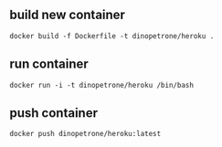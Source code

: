 ## build new container
`docker build -f Dockerfile -t dinopetrone/heroku .`

## run container
`docker run -i -t dinopetrone/heroku /bin/bash`

## push container
`docker push dinopetrone/heroku:latest`
